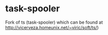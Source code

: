 # task-spooler
Fork of ts (task-spooler) which can be found at http://vicerveza.homeunix.net/~viric/soft/ts/)
